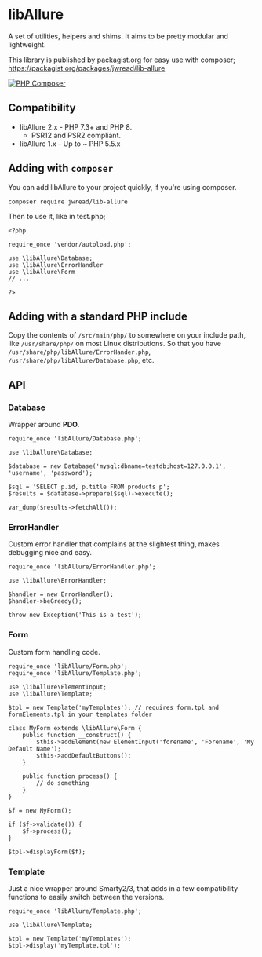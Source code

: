 libAllure
==

A set of utilities, helpers and shims. It aims to be pretty modular and lightweight.

This library is published by packagist.org for easy use with composer; https://packagist.org/packages/jwread/lib-allure 

[![PHP Composer](https://github.com/jamesread/libAllure/actions/workflows/php.yml/badge.svg)](https://github.com/jamesread/libAllure/actions/workflows/php.yml)

## Compatibility

* libAllure 2.x - PHP 7.3+ and PHP 8.
    * PSR12 and PSR2 compliant.
* libAllure 1.x - Up to ~ PHP 5.5.x

## Adding with `composer`

You can add libAllure to your project quickly, if you're using composer.

	composer require jwread/lib-allure

Then to use it, like in test.php;

	<?php

	require_once 'vendor/autoload.php';

	use \libAllure\Database;
	use \libAllure\ErrorHandler
	use \libAllure\Form
	// ...

	?>

## Adding with a standard PHP include

Copy the contents of `/src/main/php/` to somewhere on your include path, like 
`/usr/share/php/` on most Linux distributions. So that you have `/usr/share/php/libAllure/ErrorHander.php`, `/usr/share/php/libAllure/Database.php`, etc.

## API

### Database
Wrapper around **PDO**.

	require_once 'libAllure/Database.php';

	use \libAllure\Database;

	$database = new Database('mysql:dbname=testdb;host=127.0.0.1', 'username', 'password');

	$sql = 'SELECT p.id, p.title FROM products p';
	$results = $database->prepare($sql)->execute();

	var_dump($results->fetchAll());

### ErrorHandler
Custom error handler that complains at the slightest thing, makes debugging nice and easy.

	require_once 'libAllure/ErrorHandler.php';

	use \libAllure\ErrorHandler;

	$handler = new ErrorHandler();
	$handler->beGreedy();

	throw new Exception('This is a test');

### Form
Custom form handling code. 

	require_once 'libAllure/Form.php';
	require_once 'libAllure/Template.php';

	use \libAllure\ElementInput;
	use \libAllure\Template;

	$tpl = new Template('myTemplates'); // requires form.tpl and formElements.tpl in your templates folder

	class MyForm extends \libAllure\Form {
		public function __construct() {
			$this->addElement(new ElementInput('forename', 'Forename', 'My Default Name');
			$this->addDefaultButtons():
		}

		public function process() {
			// do something
		}
	}

	$f = new MyForm();

	if ($f->validate()) {
		$f->process();
	}

	$tpl->displayForm($f);

### Template
Just a nice wrapper around Smarty2/3, that adds in a few compatibility functions to easily switch between the versions.

	require_once 'libAllure/Template.php';

	use \libAllure\Template;

	$tpl = new Template('myTemplates');
	$tpl->display('myTemplate.tpl');
